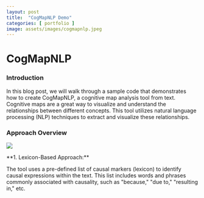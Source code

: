 ```yaml
---
layout: post
title:  "CogMapNLP Demo"
categories: [ portfolio ]
image: assets/images/cogmapnlp.jpeg
---
```


<h1>CogMapNLP</h1>
  <h3 id="news3">Introduction</h3>
      <p>In this blog post, we will walk through a sample code that demonstrates how to create CogMapNLP, a cognitive map analysis tool from text. Cognitive maps are a great way to visualize and understand the relationships between different concepts. This tool utilizes natural language processing (NLP) techniques to extract and visualize these relationships. </p>
                    
  <h3 id="news3">Approach Overview</h3>
      <img src="images/2024_1.jpg" class="col-md-5 float-left m-2 mt-4" style="max-width: 100%;" />
      <p>**1. Lexicon-Based Approach:**
      <p>The tool uses a pre-defined list of causal markers (lexicon) to identify causal expressions within the text. This list includes words and phrases commonly associated with causality, such as "because," "due to," "resulting in," etc.</p>

